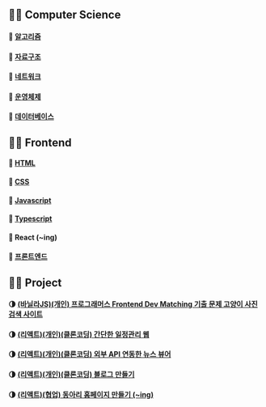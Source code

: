 ## 🧑‍💻 Computer Science

#### 📂 <a href="https://geunu97-1.notion.site/0355d1fba4f74ea89122a71f1bad7ebc" title="알고리즘" target="_blank">알고리즘</a>

#### 📂 <a href="https://geunu97-1.notion.site/7f5e9ca750f6453ebb3b8a21e1878f9a" title="자료구조" target="_blank">자료구조</a>

#### 📂 <a href="https://geunu97-1.notion.site/8a8f38b9b4a8401fa97def4b79b4e52a" title="네트워크" target="_blank">네트워크</a>

#### 📂 <a href="https://geunu97-1.notion.site/72cccca0d85d44ea82410c4ca8d1a23b" title="운영체제" target="_blank">운영체제</a>

#### 📂 <a href="https://geunu97-1.notion.site/c89c7fe8c8124c80b64660f8db7a383d" title="데이터베이스" target="_blank">데이터베이스</a>

## 👨‍💻 Frontend

#### 📂 <a href="https://www.notion.so/geunu97-6/HTML-9c18e99cd6d648eeb25797b0cfb0d9a3" title="HTML" target="_blank">HTML</a>

#### 📂 <a href="https://geunu97-6.notion.site/CSS-606fd8a2fce948a6a96d063223500be7" title="CSS" target="_blank">CSS</a>

#### 📂 <a href="https://geunu97-6.notion.site/Javascript-JS-6c3e9a89885246e99ca33438609b6fd3" title="자바스크립트" target="_blank">Javascript</a>

#### 📂 <a href="https://geunu97-6.notion.site/TypeScript-TS-714d19f5ee1e4be29f9b1c78ad0a2a15" title="타입스크립트" target="_blank">Typescript</a>

#### 📂  React (~ing)

#### 📂 <a href="https://geunu97-6.notion.site/e22bc68bbc0e4071b474c19062e2f365" title="프론트엔드" target="_blank">프론트엔드</a>

## 👨‍💻 Project

#### 🌗 <a href="https://github.com/geunu97/Repository_Web_VanillaJS1" title="고양이 사진 검색 사이트" target="_blank">(바닐라JS)(개인) 프로그래머스 Frontend Dev Matching 기출 문제 고양이 사진 검색 사이트 </a>

#### 🌗 <a href="https://github.com/geunu97/Repository_Web_React1" title="간단한 일정관리 웹" target="_blank">(리액트)(개인)(클론코딩) 간단한 일정관리 웹</a>

#### 🌗 <a href="https://github.com/geunu97/Repository_Web_React2" title="외부 API 연동한 뉴스 뷰어" target="_blank">(리액트)(개인)(클론코딩) 외부 API 연동한 뉴스 뷰어</a>

#### 🌗 <a href="https://github.com/geunu97/Repository_Web_React3" title="블로그 만들기" target="_blank">(리액트)(개인)(클론코딩) 블로그 만들기</a>

#### 🌗 <a href="https://github.com/cbnu-sequence/sequence-web-front" title="Sequence" target="_blank">(리액트)(협업) 동아리 홈페이지 만들기 (~ing)</a>
